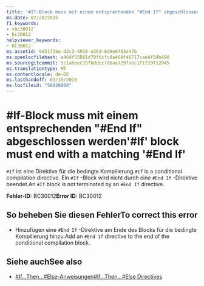 ```yaml
---
title: '#If-Block muss mit einem entsprechenden "#End If" abgeschlossen werden'
ms.date: 07/20/2015
f1_keywords:
- vbc30012
- bc30012
helpviewer_keywords:
- BC30012
ms.assetid: 9d51f3be-d2c3-4918-a36d-0d9e9763e47b
ms.openlocfilehash: a464f55881d79f6cfc8a469f40717cae4f34b490
ms.sourcegitcommit: 5c1abeec15fbddcc7dbaa729fabc1f1f29f12045
ms.translationtype: MT
ms.contentlocale: de-DE
ms.lasthandoff: 03/15/2019
ms.locfileid: "58026000"
---
```

# <a name="if-block-must-end-with-a-matching-end-if"></a><span data-ttu-id="c7523-102">#If-Block muss mit einem entsprechenden "#End If" abgeschlossen werden</span><span class="sxs-lookup"><span data-stu-id="c7523-102">'#If' block must end with a matching '#End If'</span></span>
<span data-ttu-id="c7523-103">`#If` ist eine Direktive für die bedingte Kompilierung.</span><span class="sxs-lookup"><span data-stu-id="c7523-103">`#If` is a conditional compilation directive.</span></span> <span data-ttu-id="c7523-104">Ein `#If` -Block wird nicht durch eine `#End If` -Direktive beendet.</span><span class="sxs-lookup"><span data-stu-id="c7523-104">An `#If` block is not terminated by an `#End If` directive.</span></span>  
  
 <span data-ttu-id="c7523-105">**Fehler-ID:** BC30012</span><span class="sxs-lookup"><span data-stu-id="c7523-105">**Error ID:** BC30012</span></span>  
  
## <a name="to-correct-this-error"></a><span data-ttu-id="c7523-106">So beheben Sie diesen Fehler</span><span class="sxs-lookup"><span data-stu-id="c7523-106">To correct this error</span></span>  
  
-   <span data-ttu-id="c7523-107">Hinzufügen eine `#End If` -Direktive am Ende des Blocks für die bedingte Kompilierung hinzu.</span><span class="sxs-lookup"><span data-stu-id="c7523-107">Add an `#End If` directive to the end of the conditional compilation block.</span></span>  
  
## <a name="see-also"></a><span data-ttu-id="c7523-108">Siehe auch</span><span class="sxs-lookup"><span data-stu-id="c7523-108">See also</span></span>

- [<span data-ttu-id="c7523-109">#If...Then...#Else-Anweisungen</span><span class="sxs-lookup"><span data-stu-id="c7523-109">#If...Then...#Else Directives</span></span>](../../visual-basic/language-reference/directives/if-then-else-directives.md)
